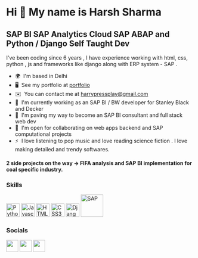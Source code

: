 Hi 👋 My name is Harsh Sharma
=============================

SAP BI SAP Analytics Cloud SAP ABAP and Python / Django Self Taught Dev 
------------------------------

I've been coding since 6 years , I have experience working with html, css, python , js and frameworks like django along with ERP system - SAP .

* 🌍  I'm based in Delhi
* 🖥️  See my portfolio at [portfolio](http://harrycodeswhileworldsleeps.github.io/harsh-s-cv/)
* ✉️  You can contact me at [harrypressplay@gmail.com](mailto:harrypressplay@gmail.com)
* 🚀  I'm currently working as an SAP BI / BW developer for Stanley Black and Decker
* 🧠  I'm paving my way to become an SAP BI consultant and full stack web dev 
* 🤝  I'm open for collaborating on web apps backend and SAP computational projects
* ⚡  I love listening to pop music and love reading science fiction . I love making detailed and trendy softwares.

#### 2 side projects on the way -> FIFA analysis and SAP BI implementation for coal specific industry.
### Skills

<p align="left">
<a href="https://www.python.org/" target="_blank" rel="noreferrer"><img src="https://raw.githubusercontent.com/danielcranney/readme-generator/main/public/icons/skills/python-colored.svg" width="36" height="36" alt="Python" /></a>
<a href="https://developer.mozilla.org/en-US/docs/Web/JavaScript" target="_blank" rel="noreferrer"><img src="https://raw.githubusercontent.com/danielcranney/readme-generator/main/public/icons/skills/javascript-colored.svg" width="36" height="36" alt="Javascript" /></a>
<a href="https://developer.mozilla.org/en-US/docs/Glossary/HTML5" target="_blank" rel="noreferrer"><img src="https://raw.githubusercontent.com/danielcranney/readme-generator/main/public/icons/skills/html5-colored.svg" width="36" height="36" alt="HTML5" /></a>
<a href="https://www.w3.org/TR/CSS/#css" target="_blank" rel="noreferrer"><img src="https://raw.githubusercontent.com/danielcranney/readme-generator/main/public/icons/skills/css3-colored.svg" width="36" height="36" alt="CSS3" /></a>
<a href="https://www.djangoproject.com/" target="_blank" rel="noreferrer"><img src="https://raw.githubusercontent.com/danielcranney/readme-generator/main/public/icons/skills/django-colored.svg" width="36" height="36" alt="Django" /></a>
<a href="https://www.sap.com/" target="_blank" rel="noreferrer"><img src="https://ik.imagekit.io/6hbheieoz/image_fbyquSHcB.png?ik-sdk-version=javascript-1.4.3&updatedAt=1673072311360" width="60" height="60" alt="SAP"/></a>
</p>


### Socials

<p align="left"> <a href="https://www.github.com/harrycodeswhileworldsleeps" target="_blank" rel="noreferrer"><img src="https://raw.githubusercontent.com/danielcranney/readme-generator/main/public/icons/socials/github.svg" width="32" height="32" /></a> <a href="http://www.instagram.com/aniyamit_/" target="_blank" rel="noreferrer"><img src="https://raw.githubusercontent.com/danielcranney/readme-generator/main/public/icons/socials/instagram.svg" width="32" height="32" /></a> <a href="https://www.linkedin.com/in/harsh-sharma-521a30217/" target="_blank" rel="noreferrer"><img src="https://raw.githubusercontent.com/danielcranney/readme-generator/main/public/icons/socials/linkedin.svg" width="32" height="32" /></a></p>


